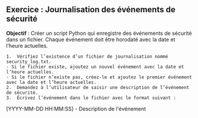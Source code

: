 ## Exercice : Journalisation des événements de sécurité

**Objectif** : Créer un script Python qui enregistre des événements de sécurité dans un fichier. Chaque événement doit être horodaté avec la date et l’heure actuelles.

	1.	Vérifiez l’existence d’un fichier de journalisation nommé security_log.txt.
	- Si le fichier existe, ajoutez un nouvel événement avec la date et l’heure actuelles.
	- Si le fichier n’existe pas, créez-le et ajoutez le premier événement avec la date et l’heure actuelles.
	2.	Demandez à l’utilisateur de saisir une description de l’événement de sécurité.
	3.	Écrivez l’événement dans le fichier avec le format suivant :
  [YYYY-MM-DD HH:MM:SS] - Description de l'événement